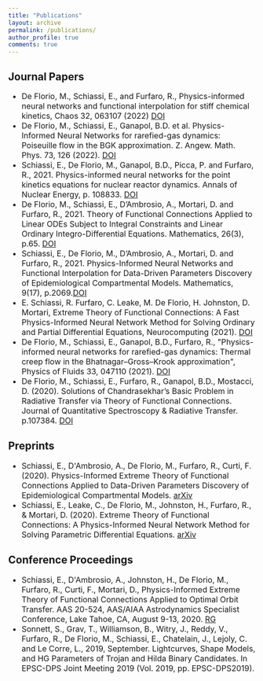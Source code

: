 ```yaml
---
title: "Publications"
layout: archive
permalink: /publications/
author_profile: true
comments: true
---
```

<h2>
Journal Papers
</h2>
<font size="3">
<ul>
  <li>De Florio, M., Schiassi, E., and Furfaro, R., Physics-informed neural networks and functional interpolation for stiff chemical kinetics, Chaos 32, 063107 (2022) <a href="https://doi.org/10.1063/5.0086649">DOI</a></li>
  <li>De Florio, M., Schiassi, E., Ganapol, B.D. et al. Physics-Informed Neural Networks for rarefied-gas dynamics: Poiseuille flow in the BGK approximation. Z. Angew. Math. Phys. 73, 126 (2022). <a href="https://doi.org/10.1007/s00033-022-01767-z">DOI</a>  </li>
  <li>Schiassi, E., De Florio, M., Ganapol, B.D., Picca, P. and Furfaro, R., 2021. Physics-informed neural networks for the point kinetics equations for nuclear reactor dynamics. Annals of Nuclear Energy, p. 108833. <a href="https://doi.org/10.1016/j.anucene.2021.108833">DOI</a>   </li>
  <li>De Florio, M., Schiassi, E., D’Ambrosio, A., Mortari, D. and Furfaro, R., 2021. Theory of Functional Connections Applied to Linear ODEs Subject to Integral Constraints and Linear Ordinary Integro-Differential Equations. Mathematics, 26(3), p.65. <a href="https://doi.org/10.3390/mca26030065">DOI</a>  </li>
  <li>Schiassi, E., De Florio, M., D’Ambrosio, A., Mortari, D. and Furfaro, R., 2021. Physics-Informed Neural Networks and Functional Interpolation for Data-Driven Parameters Discovery of Epidemiological Compartmental Models. Mathematics, 9(17), p.2069.<a href="https://doi.org/10.3390/math9172069">DOI</a>   </li>
  <li>E. Schiassi, R. Furfaro, C. Leake, M. De Florio, H. Johnston, D. Mortari, Extreme Theory of Functional Connections: A Fast Physics-Informed Neural Network Method for Solving Ordinary and Partial Differential Equations, Neurocomputing (2021). <a href="https://doi.org/10.1016/j.neucom.2021.06.015">DOI</a>   </li>
  <li>De Florio, M., Schiassi, E., Ganapol, B.D., Furfaro, R., "Physics-informed neural networks for rarefied-gas dynamics: Thermal creep flow in the Bhatnagar–Gross–Krook approximation", Physics of Fluids 33, 047110 (2021). <a href="https://doi.org/10.1063/5.0046181">DOI</a>   </li>
  <li>De Florio, M., Schiassi, E., Furfaro, R., Ganapol, B.D., Mostacci, D. (2020). Solutions of Chandrasekhar’s Basic Problem in Radiative Transfer via Theory of Functional Connections. Journal of Quantitative Spectroscopy & Radiative Transfer. p.107384. <a href="https://doi.org/10.1016/j.jqsrt.2020.107384">DOI</a>   </li>
</ul>
</font>

<h2>
Preprints
</h2>

<font size="3">
<ul>
  <li>Schiassi, E., D'Ambrosio, A., De Florio, M., Furfaro, R., Curti, F. (2020). Physics-Informed Extreme Theory of Functional Connections Applied to Data-Driven Parameters Discovery of Epidemiological Compartmental Models. <a href="https://arxiv.org/abs/2008.05554">arXiv</a>  </li>
  <li>Schiassi, E., Leake, C., De Florio, M., Johnston, H., Furfaro, R., & Mortari, D. (2020). Extreme Theory of Functional Connections: A Physics-Informed Neural Network Method for Solving Parametric Differential Equations. <a href="https://arxiv.org/abs/2005.10632">arXiv</a>  </li>
</ul>
</font>

<h2>
Conference Proceedings
</h2>

<font size="3">
<ul>
  <li>Schiassi, E., D'Ambrosio, A., Johnston, H., De Florio, M., Furfaro, R., Curti, F., Mortari, D., Physics-Informed Extreme Theory of Functional Connections Applied to Optimal Orbit Transfer. AAS 20-524, AAS/AIAA Astrodynamics Specialist Conference, Lake Tahoe, CA, August 9-13, 2020. <a href="https://www.researchgate.net/publication/343627850_Physics-Informed_Extreme_Theory_of_Functional_Connections_Applied_to_Optimal_Orbit_Transfer">RG</a>   </li>
  <li>Sonnett, S., Grav, T., Williamson, B., Witry, J., Reddy, V., Furfaro, R., De Florio, M., Schiassi, E., Chatelain, J., Lejoly, C. and Le Corre, L., 2019, September. Lightcurves, Shape Models, and HG Parameters of Trojan and Hilda Binary Candidates. In EPSC-DPS Joint Meeting 2019 (Vol. 2019, pp. EPSC-DPS2019). </li>
</ul>
</font>